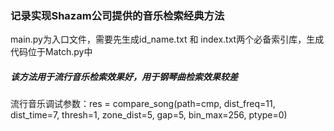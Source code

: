 ### 记录实现Shazam公司提供的音乐检索经典方法
main.py为入口文件，需要先生成id_name.txt 和 index.txt两个必备索引库，生成代码位于Match.py中
##### 该方法用于流行音乐检索效果好，用于钢琴曲检索效果较差

流行音乐调试参数：res = compare_song(path=cmp, dist_freq=11, dist_time=7, thresh=1, zone_dist=5, gap=5, bin_max=256, ptype=0)